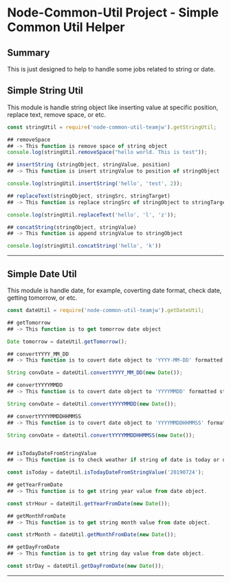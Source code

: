 
# Node-Common-Util Project - Simple Common Util Helper

## Summary

This is just designed to help to handle some jobs related to string or date.

## Simple String Util

This module is handle string object like inserting value at specific position, replace text, remove space, or etc.

```js
const stringUtil = require('node-common-util-teamjw').getStringUtil;

## removeSpace
## -> This function is remove space of string object
console.log(stringUtil.removeSpace("hello world. This is test"));

## insertString (stringObject, stringValue, position)
## -> This function is insert stringValue to position of stringObject

console.log(stringUtil.insertString('hello', 'test', 2));

## replaceText(stringObject, stringSrc, stringTarget)
## -> This function is replace stringSrc of stringObject to stringTarget

console.log(stringUtil.replaceText('hello', 'l', 'z'));

## concatString(stringObject, stringValue)
## -> This function is append stringValue to stringObject

console.log(stringUtil.concatString('hello', 'k'))
```

---


## Simple Date Util

This module is handle date, for example, coverting date format, check date, getting tomorrow, or etc.

```js
const dateUtil = require('node-common-util-teamjw').getDateUtil;

## getTomorrow
## -> This function is to get tomorrow date object

Date tomorrow = dateUtil.getTomorrow();

## convertYYYY_MM_DD
## -> This function is to covert date object to 'YYYY-MM-DD' formatted string object.

String convDate = dateUtil.convertYYYY_MM_DD(new Date());

## convertYYYYMMDD
## -> This function is to covert date object to 'YYYYMMDD' formatted string object.

String convDate = dateUtil.convertYYYYMMDD(new Date());

## convertYYYYMMDDHHMMSS
## -> This function is to covert date object to 'YYYYMMDDHHMMSS' formatted string object.

String convDate = dateUtil.convertYYYYMMDDHHMMSS(new Date());


## isTodayDateFromStringValue
## -> This function is to check weather if string of date is today or not. If that value is today, it will return true value, otherwise, it will return false value.

const isToday = dateUtil.isTodayDateFromStringValue('20190724');

## getYearFromDate
## -> This function is to get string year value from date object.

const strHour = dateUtil.getYearFromDate(new Date());

## getMonthFromDate
## -> This function is to get string month value from date object.

const strMonth = dateUtil.getMonthFromDate(new Date());

## getDayFromDate
## -> This function is to get string day value from date object.

const strDay = dateUtil.getDayFromDate(new Date());

```


---

